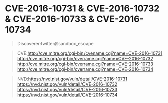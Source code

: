 # CVE-2016-10731 & CVE-2016-10732 & CVE-2016-10733 & CVE-2016-10734
> Discoverer:twitter@sandbox_escape 

> CVE:http://cve.mitre.org/cgi-bin/cvename.cgi?name=CVE-2016-10731  
http://cve.mitre.org/cgi-bin/cvename.cgi?name=CVE-2016-10732  
http://cve.mitre.org/cgi-bin/cvename.cgi?name=CVE-2016-10733  
http://cve.mitre.org/cgi-bin/cvename.cgi?name=CVE-2016-10734  

> NVD:https://nvd.nist.gov/vuln/detail/CVE-2016-10731 
https://nvd.nist.gov/vuln/detail/CVE-2016-10732  
https://nvd.nist.gov/vuln/detail/CVE-2016-10733 
https://nvd.nist.gov/vuln/detail/CVE-2016-10734 

